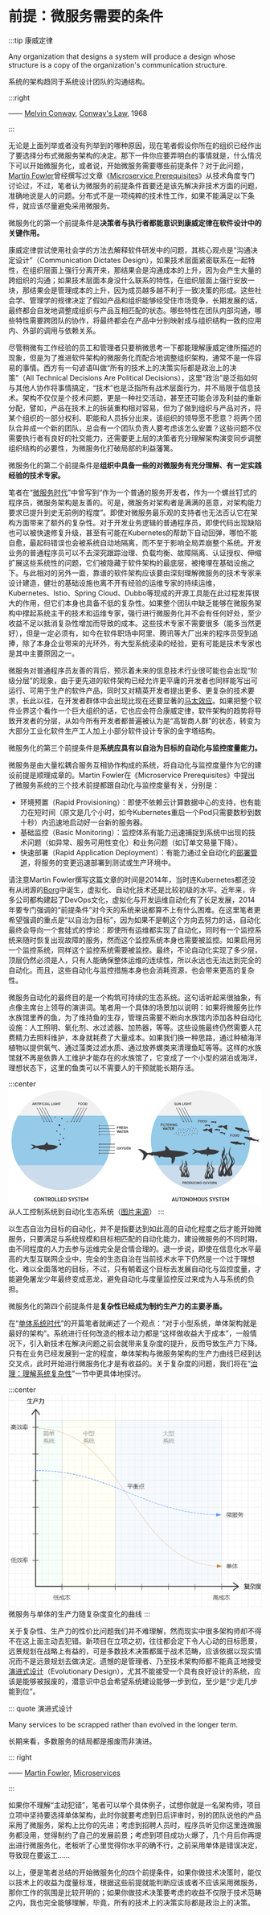 # 前提：微服务需要的条件

:::tip 康威定律

Any organization that designs a system will produce a design whose structure is a copy of the organization's communication structure.

系统的架构趋同于系统设计团队的沟通结构。

:::right

—— [Melvin Conway](https://en.wikipedia.org/wiki/Melvin_Conway), [Conway's Law](https://en.wikipedia.org/wiki/Conway%27s_law), 1968

:::

无论是上面列举或者没有列举到的哪种原因，现在笔者假设你所在的组织已经作出了要选择分布式微服务架构的决定。那下一件你应要弄明白的事情就是，什么情况下可以开始微服务化，或者说，开始微服务需要哪些前提条件？对于此问题，[Martin Fowler](https://martinfowler.com/)曾经撰写过文章《[Microservice Prerequisites](https://martinfowler.com/bliki/MicroservicePrerequisites.html)》从技术角度专门讨论过，不过，笔者认为微服务的前提条件首要还是该先解决非技术方面的问题，准确地说是人的问题。分布式不是一项纯粹的技术性工作，如果不能满足以下条件，就应该尽量避免采用微服务。

微服务化的第一个前提条件是**决策者与执行者都能意识到康威定律在软件设计中的关键作用。**

康威定律尝试使用社会学的方法去解释软件研发中的问题，其核心观点是“沟通决定设计”（Communication Dictates Design），如果技术层面紧密联系在一起特性，在组织层面上强行分离开来，那结果会是沟通成本的上升，因为会产生大量的跨组织的沟通；如果技术层面本身没什么联系的特性，在组织层面上强行安放一块，那结果会是管理成本的上升，因为成员越多越不利于一致决策的形成。这些社会学、管理学的规律决定了假如产品和组织能够经受住市场竞争，长期发展的话，最终都会自发地调整成组织与产品互相匹配的状态。哪些特性在团队内部沟通，哪些特性需要跨团队的协作，将最终都会在产品中分别映射成与组织结构一致的应用内、外部的调用与依赖关系。

尽管稍微有工作经验的员工和管理者只要稍微思考一下都能理解康威定律所描述的现象，但是为了推进软件架构的微服务化而配合地调整组织架构，通常不是一件容易的事情。西方有一句谚语叫做“所有的技术上的决策实际都是政治上的决策”（All Technical Decisions Are Political Decisions），这里“政治”是泛指如何与其他人协作将事情搞定，“技术”也是泛指所有战术层面行为，并不局限于信息技术。架构不仅仅是个技术问题，更是一种社交活动，甚至还可能会涉及利益的重新分配，譬如，产品在技术上的拆装重构相对容易，但为了做到组织与产品对齐，将某个组织的一部分权利、职能和人员拆分出来，该组织的领导愿不愿意？将两个团队合并成一个新的团队，总会有一个团队负责人要考虑该怎么安置？这些问题不仅需要执行者有良好的社交能力，还需要更上层的决策者充分理解架构演变同步调整组织结构的必要性，为微服务化打破局部的利益藩篱。

微服务化的第二个前提条件是**组织中具备一些的对微服务有充分理解、有一定实践经验的技术专家。**

笔者在“[微服务时代](/architecture/architect-history/microservices.html)”中曾写到“作为一个普通的服务开发者，作为一个螺丝钉式的程序员，微服务架构是友善的。可是，微服务对架构者是满满的恶意，对架构能力要求已提升到史无前例的程度”。即使对微服务最乐观的支持者也无法否认它在架构方面带来了额外的复杂性。对于开发业务逻辑的普通程序员，即使代码出现缺陷也可以被快速修复升级，甚至有可能在Kubernetes的帮助下自动回弹，哪怕不能自愈，最起码错误也会被系统自动地隔离，而不至于影响全局弄崩整个系统。开发业务的普通程序员可以不去深究跟踪治理、负载均衡、故障隔离、认证授权、伸缩扩展这些系统性的问题，它们被隐藏于软件架构的最底层，被掩埋在基础设施之下。与此相对的另外一面，靠谱的软件架构应该要由深刻理解微服务的技术专家来设计建造，健壮的基础设施也离不开有经验的运维专家的持续运维，Kubernetes、Istio、Spring Cloud、Dubbo等现成的开源工具能在此过程发挥很大的作用，但它们本身也具备不低的复杂性。如果整个团队中缺乏能够在微服务架构中撑起系统主干的技术和运维专家，强行进行微服务化并不会有任何好处，至少收益不足以抵消复杂性增加而导致的成本。这些技术专家不需要很多（能多当然更好），但是一定必须有，如今在软件职场中阿里、腾讯等大厂出来的程序员受到追捧，除了本身企业带来的光环外，有大型系统浸染的经验，更有可能是技术专家也是其中主要原因之一。

微服务对普通程序员友善的背后，预示着未来的信息技术行业很可能也会出现“阶级分层”的现象，由于更先进的软件架构已经允许更平庸的开发者也同样能写出可运行、可用于生产的软件产品，同时又对精英开发者提出更多、更复杂的技术要求，长此以往，在开发者群体中会出现比现在还要显著的[马太效应](https://en.wikipedia.org/wiki/Matthew_effect)。如果把整个软件业界这个看作一个巨大组织的话，它也应会符合康威定律，软件架构的趋势将导致开发者的分层，从如今所有开发者都普遍被认为是“高智商人群”的状态，转变为大部分工业化软件生产工人加上小部分软件设计专家的金字塔结构。

微服务化的第三个前提条件是**系统应具有以自治为目标的自动化与监控度量能力。**

微服务是由大量松耦合服务互相协作构成的系统，将自动化与监控度量作为它的建设前提是顺理成章的。Martin Fowler在《Microservice Prerequisites》中提出了微服务系统的三个技术前提都跟自动化与监控度量有关，分别是：

- 环境预置（Rapid Provisioning）：即使不依赖云计算数据中心的支持，也有能力在短时间（原文是几个小时，如今Kubernetes重启一个Pod只需要数秒到数十秒）内迅速地启动好一台新的服务器。
- 基础监控（Basic Monitoring）：监控体系有能力迅速捕捉到系统中出现的技术问题（如异常、服务可用性变化）和业务问题（如订单交易量下降）。
- 快速部署（Rapid Application Deployment）：有能力通过全自动化的[部署管道](https://martinfowler.com/bliki/DeploymentPipeline.html)，将服务的变更迅速部署到测试或生产环境中。

请注意Martin Fowler撰写这篇文章的时间是2014年，当时连Kubernetes都还没有从闭源的[Borg](https://en.wikipedia.org/wiki/Borg_(cluster_manager))中诞生，虚拟化、自动化技术还是比较初级的水平。近年来，许多公司都构建起了DevOps文化，虚拟化与开发运维自动化有了长足发展，2014年要专门强调的“前提条件”对今天的系统来说都算不上有什么困难。在这里笔者更希望强调的重点是“以自治为目标”，因为如果不是朝这个方向去努力的话，自动化最终会导向一个套娃式的悖论：即使所有运维都实现了自动化，同时有一个监控系统来随时恢复出现故障的服务，然而这个监控系统本身也需要被监控。如果启用另一个监控系统，同样这个监控系统需要被监控。最终，不论自动化实现了多少层，顶层仍然必须是人，只有人能确保整体运维的连续性，所以永远也无法达到完全的自动化。而且，这些自动化与监控措施本身也会消耗资源，也会带来更高的复杂性。

微服务自动化的最终目的是一个构筑可持续的生态系统。这句话听起来很抽象，有点像主席台上领导的演讲词。笔者用一个具体的场景加以说明：如果将微服务比作水族馆里养的鱼，为了维持鱼的生存，管理员需要不断向水族馆内添加各种自动化设施：人工照明、氧化剂、水过滤器、加热器，等等。这些设施最终仍然需要人花费精力去照料维护，本身就耗费了大量成本。如果我们换一种思路，通过种植海洋植物以提供氧气、通过藻类过滤水质、通过放养螺类来清理鱼缸等等。这样的水族馆就不再是依靠人工维护才能存在的水族馆了，它变成了一个小型的湖泊或海洋，理想状态下，这里的鱼类可以不需要人的干预就能长期存活。

:::center
![autonomous](./images/autonomous.png)
从人工控制系统到自动化生态系统（[图片来源](https://blog.container-solutions.com/microservices-artificial-intelligence-os)）
:::

以生态自治为目标的自动化，并不是指要达到如此高的自动化程度之后才能开始微服务，只要满足与系统规模和目标相匹配的自动化能力，建设微服务的不同时期，由不同程度的人力去参与运维完全是合情合理的。退一步说，即使在信息化水平最高的大型互联网企业中，完全的生态自治在当前技术水平下仍然是一个过于理想化、难以全面落地的目标，不过，只有朝着这个目标去发展自动化与监控度量，才能避免屠龙少年最终变成恶龙，避免自动化与度量监控反过来成为人与系统的负担。

微服务化的第四个前提条件是**复杂性已经成为制约生产力的主要矛盾。**

在“[单体系统时代](/architecture/architect-history/monolithic.html)”的开篇笔者就阐述了一个观点：“对于小型系统，单体架构就是最好的架构”。系统进行任何改造的根本动力都是“这样做收益大于成本”，一般情况下，引入新技术在解决问题之前会就带来复杂度的提升，反而导致生产力下降。只有在业务已经发展到一定的程度，单体架构与微服务架构的生产力曲线已经到达交叉点，此时开始进行微服务化才是有收益的。关于复杂度的问题，我们将在“[治理：理解系统复杂性](/methodology/forward-msa/governance.html)”一节中更具体地探讨。

:::center
![](./images/line.png)
微服务与单体的生产力随复杂度变化的曲线
:::

关于复杂性、生产力的性价比问题我们并不难理解，然而现实中很多架构师却不得不在这上面主动去犯错。新项目在立项之初，往往都会定下令人心动的目标愿景，远景规划在战略上有益的，可是多数技术决策都属于战术范畴，应该依据以现实情况而不是远景规划去做决定。遗憾的是管理者、乃至技术架构师都不能真正地接受[演进式设计](https://martinfowler.com/articles/microservices.html#EvolutionaryDesign)（Evolutionary Design），尤其不能接受一个具有良好设计的系统，应该是能够被报废的，潜意识中总会希望系统建设能够一步到位，至少是“少走几步能到位”。

::: quote 演进式设计

Many services to be scrapped rather than evolved in the longer term.

长期来看，多数服务的结局都是报废而非演进。

::: right

—— [Martin Fowler](https://martinfowler.com/), [Microservices](https://martinfowler.com/articles/microservices.html#EvolutionaryDesign)

:::

如果你不理解“主动犯错”，笔者可以举个具体例子，试想你就是一名架构师，项目立项中坚持要选择单体架构，此时你就要考虑到日后评审时，别的团队说他的产品采用了微服务，架构上比你的先进；考虑到招聘人员时，程序员听见你这里连微服务都没用，觉得制约了自己的发展前景；考虑到项目成功火爆了，几个月后你再提出进行微服务化，老板听了心里觉得你水平的确不行，之前采用单体是错误决定，导致现在要返工……

以上，便是笔者总结的开始微服务化的四个前提条件，如果你做技术决策时，能仅以技术上的收益为度量标准，根据这些前提就能判断应该或者不应该采用微服务，那你工作的氛围是比较开明的；如果你做技术决策要考虑的收益不仅限于技术范畴之内，我也完全能够理解，毕竟，所有的技术上的决策实际都是政治上的决策。